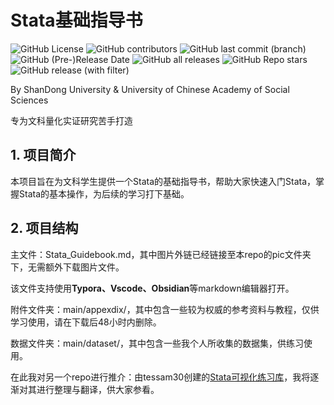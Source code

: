 # Stata基础指导书
![GitHub License](https://img.shields.io/github/license/Larrtroffen/Stata_Guidebook)  ![GitHub contributors](https://img.shields.io/github/contributors/Larrtroffen/Stata_Guidebook)
![GitHub last commit (branch)](https://img.shields.io/github/last-commit/Larrtroffen/Stata_Guidebook/main)  ![GitHub (Pre-)Release Date](https://img.shields.io/github/release-date-pre/Larrtroffen/Stata_Guidebook)  ![GitHub all releases](https://img.shields.io/github/downloads/Larrtroffen/Stata_Guidebook/total)  ![GitHub Repo stars](https://img.shields.io/github/stars/Larrtroffen/Stata_Guidebook)  ![GitHub release (with filter)](https://img.shields.io/github/v/release/Larrtroffen/Stata_Guidebook)



By ShanDong University & University of Chinese Academy of Social Sciences

专为文科量化实证研究苦手打造

## 1. 项目简介

本项目旨在为文科学生提供一个Stata的基础指导书，帮助大家快速入门Stata，掌握Stata的基本操作，为后续的学习打下基础。

## 2. 项目结构

主文件：Stata_Guidebook.md，其中图片外链已经链接至本repo的pic文件夹下，无需额外下载图片文件。

该文件支持使用**Typora、Vscode、Obsidian**等markdown编辑器打开。

附件文件夹：main/appexdix/，其中包含一些较为权威的参考资料与教程，仅供学习使用，请在下载后48小时内删除。

数据文件夹：main/dataset/，其中包含一些我个人所收集的数据集，供练习使用。

在此我对另一个repo进行推介：由tessam30创建的[Stata可视化练习库](https://geocenter.github.io/StataTraining/)，我将逐渐对其进行整理与翻译，供大家参看。
